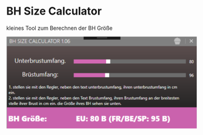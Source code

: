 # BH Size Calculator 
kleines Tool zum Berechnen der BH Größe

![Screenshot]( https://raw.githubusercontent.com/RoseLeBlood/BHSizeCalculator/master/img/scr_main.png)
